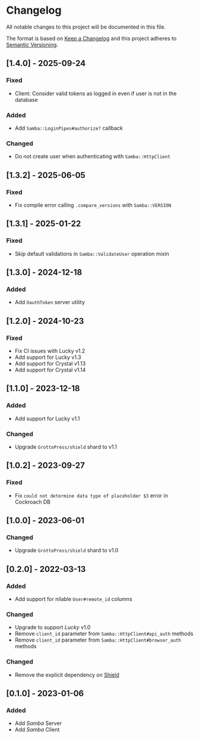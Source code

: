 # Changelog

All notable changes to this project will be documented in this file.

The format is based on [Keep a Changelog](http://keepachangelog.com/en/1.0.0/)
and this project adheres to [Semantic Versioning](http://semver.org/spec/v2.0.0.html).

## [1.4.0] - 2025-09-24

### Fixed
- Client: Consider valid tokens as logged in even if user is not in the database

### Added
- Add `Samba::LoginPipes#authorize?` callback

### Changed
- Do not create user when authenticating with `Samba::HttpClient`

## [1.3.2] - 2025-06-05

### Fixed
- Fix compile error calling `.compare_versions` with `Samba::VERSION`

## [1.3.1] - 2025-01-22

### Fixed
- Skip default validations in `Samba::ValidateUser` operation mixin

## [1.3.0] - 2024-12-18

### Added
- Add `OauthToken` server utility

## [1.2.0] - 2024-10-23

### Fixed
- Fix CI issues with Lucky v1.2
- Add support for Lucky v1.3
- Add support for Crystal v1.13
- Add support for Crystal v1.14

## [1.1.0] - 2023-12-18

### Added
- Add support for Lucky v1.1

### Changed
- Upgrade `GrottoPress/shield` shard to v1.1

## [1.0.2] - 2023-09-27

### Fixed
- Fix `could not determine data type of placeholder $3` error in Cockroach DB

## [1.0.0] - 2023-06-01

### Changed
- Upgrade `GrottoPress/shield` shard to v1.0

## [0.2.0] - 2022-03-13

### Added
- Add support for nilable `User#remote_id` columns

### Changed
- Upgrade to support *Lucky* v1.0
- Remove `client_id` parameter from `Samba::HttpClient#api_auth` methods
- Remove `client_id` parameter from `Samba::HttpClient#browser_auth` methods

### Changed
- Remove the explicit dependency on [Shield](https://github.com/GrottoPress/shield)

## [0.1.0] - 2023-01-06

### Added
- Add *Samba* Server
- Add *Samba* Client
